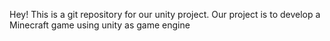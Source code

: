 Hey! This is a git repository for our unity project.
Our project is to develop a Minecraft game using unity as game engine
